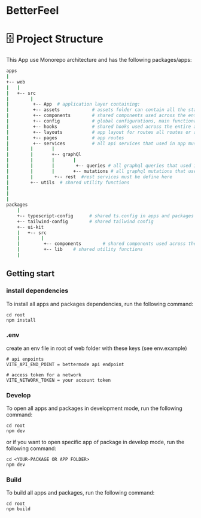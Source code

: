# BetterFeel

# 🗄️ Project Structure

This App use Monorepo architecture and has the following packages/apps:

```sh
apps
|
+-- web
|   |
|   +-- src
|        |
|         +-- App  # application layer containing:
|         +-- assets            # assets folder can contain all the static files such as images, fonts, etc.
|         +-- components        # shared components used across the entire application
|         +-- config            # global configurations, main functionality configs like router ect.
|         +-- hooks             # shared hooks used across the entire application
|         +-- layouts           # app layout for routes all routes or a segment of routes
|         +-- pages             # app routes
|         +-- services          # all api services that used in app must be define here
|        |       |
|        |       +-- graphQl
|        |       |       |
|        |       |        +-- queries # all graphql queries that used in the app
|        |       |       +-- mutations # all graphql mutations that used in app
|        |        +-- rest  #rest services must be define here
|        +-- utils  # shared utility functions
|
|
|
packages
    |
    +-- typescript-config      # shared ts.config in apps and packages
    +-- tailwind-config        # shared tailwind config
    +-- ui-kit
    |   +-- src
    |        |
    |         +-- components        # shared components used across the entire application
    |         +-- lib    # shared utility functions
    |

```

## Getting start

### install dependencies

To install all apps and packages dependencies, run the following command:

```
cd root
npm install

```

### .env

create an env file in root of web folder with these keys (see env.example)

```
# api enpoints
VITE_API_END_POINT = bettermode api endpoint

# access token for a network
VITE_NETWORK_TOKEN = your account token
```

### Develop

To open all apps and packages in development mode, run the following command:

```
cd root
npm dev
```

or if you want to open specific app of package in develop mode, run the following command:

```
cd <YOUR-PACKAGE OR APP FOLDER>
npm dev
```

### Build

To build all apps and packages, run the following command:

```
cd root
npm build
```
